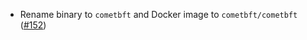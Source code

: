 - Rename binary to `cometbft` and Docker image to `cometbft/cometbft`
  ([\#152](https://github.com/depinnetwork/por-consensus/pull/152))
